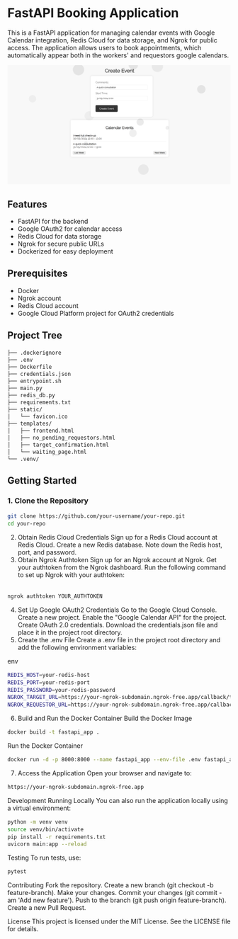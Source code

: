 # FastAPI Booking Application

This is a FastAPI application for managing calendar events with Google Calendar integration, Redis Cloud for data storage, and Ngrok for public access. The application allows users to book appointments, which automatically appear both in the workers' and requestors google calendars. 

![Alt text](appointments/images/Screenshot3.png)

## Features

- FastAPI for the backend
- Google OAuth2 for calendar access
- Redis Cloud for data storage
- Ngrok for secure public URLs
- Dockerized for easy deployment

## Prerequisites

- Docker
- Ngrok account
- Redis Cloud account
- Google Cloud Platform project for OAuth2 credentials

## Project Tree

```plaintext
├── .dockerignore
├── .env
├── Dockerfile
├── credentials.json
├── entrypoint.sh
├── main.py
├── redis_db.py
├── requirements.txt
├── static/
│   └── favicon.ico
├── templates/
│   ├── frontend.html
│   ├── no_pending_requestors.html
│   ├── target_confirmation.html
│   └── waiting_page.html
└── .venv/
```


## Getting Started

### 1. Clone the Repository

```sh
git clone https://github.com/your-username/your-repo.git
cd your-repo
```
2. Obtain Redis Cloud Credentials
Sign up for a Redis Cloud account at Redis Cloud.
Create a new Redis database.
Note down the Redis host, port, and password.
3. Obtain Ngrok Authtoken
Sign up for an Ngrok account at Ngrok.
Get your authtoken from the Ngrok dashboard.
Run the following command to set up Ngrok with your authtoken:
```sh

ngrok authtoken YOUR_AUTHTOKEN
```
4. Set Up Google OAuth2 Credentials
Go to the Google Cloud Console.
Create a new project.
Enable the "Google Calendar API" for the project.
Create OAuth 2.0 credentials.
Download the credentials.json file and place it in the project root directory.
5. Create the .env File
Create a .env file in the project root directory and add the following environment variables:

env
```sh
REDIS_HOST=your-redis-host
REDIS_PORT=your-redis-port
REDIS_PASSWORD=your-redis-password
NGROK_TARGET_URL=https://your-ngrok-subdomain.ngrok-free.app/callback/target
NGROK_REQUESTOR_URL=https://your-ngrok-subdomain.ngrok-free.app/callback/requestor
```
6. Build and Run the Docker Container
Build the Docker Image
```sh
docker build -t fastapi_app .
```
Run the Docker Container
```sh
docker run -d -p 8000:8000 --name fastapi_app --env-file .env fastapi_app
```
7. Access the Application
Open your browser and navigate to:

```sh
https://your-ngrok-subdomain.ngrok-free.app
```
Development
Running Locally
You can also run the application locally using a virtual environment:

```sh
python -m venv venv
source venv/bin/activate
pip install -r requirements.txt
uvicorn main:app --reload
```
Testing
To run tests, use:

```sh
pytest
```
Contributing
Fork the repository.
Create a new branch (git checkout -b feature-branch).
Make your changes.
Commit your changes (git commit -am 'Add new feature').
Push to the branch (git push origin feature-branch).
Create a new Pull Request.



License
This project is licensed under the MIT License. See the LICENSE file for details.

